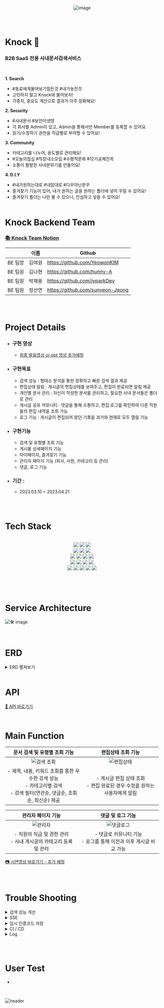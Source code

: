 <br>

<div align=center>

![image](https://blog.kakaocdn.net/dn/bztGQh/btsaw9ePO9D/pjNReUpXKg8aIXAruhgCu1/img.gif)

</div>

<br><br>

# Knock 🚪
### B2B SaaS 전용 사내문서검색서비스
<br>

<b>1. Search</b>
- #동료에게물어보기힘든것 #내가놓친것
- 고민하지 말고 Knock에 물어보자!
- 가중치, 중요도 계산으로 결과가 아주 정확해요!

<b>2. Security</b>
- #사내문서 #보안이생명
- 각 회사별 Admin이 있고, Admin을 통해서만 Member를 등록할 수 있어요.
- 읽기/수정하기 권한을 직급별로 부여할 수 있어요!

<b>3. Community</b>
- 카테고리를 나누어, 용도별로 관리해요!
- #오늘의점심 #직장내소모임 #수평적문화 #12기공채친목
- 소통이 활발한 사내분위기를 만들어요!

<b>4. D.I.Y</b>
- #내가원하는대로 #내맘대로 #다꾸아닌문꾸
- 즐겨찾기 기능이 있어, 내가 원하는 글을 원하는 폴더에 넣어 꾸밀 수 있어요!
- 즐겨찾기 폴더는 나만 볼 수 있으니, 안심하고 넣을 수 있어요!
  <br><br>


# Knock Backend Team
### [📚 Knock Team Notion](https://www.notion.so/Knock-a9dbba271c2645559d9a1d965357e146) <br>

|     | 이름   | Github |
|-----|------|--------|
| BE 팀장 | 김여원  | https://github.com/YeowonKIM |
| BE 팀원 | 김나현  | https://github.com/hunny-A |
| BE 팀원 | 박재용  | https://github.com/jyparkDev |
| BE 팀원 | 정선연  | https://github.com/sunyeon-Jeong |

<br><br>

# Project Details
- ### 구현 영상<br>
    - [최종 발표영상 or ppt 영상 추가예정]() <br>
- ###  구현목표
    - 검색 성능 : 형태소 분석을 통한 정확하고 빠른 검색 결과 제공
    - 편집상태 알림 : 게시글의 편집상태를 보여주고, 편집이 완료되면 알림 제공
    - 개인별 문서 관리 : 자신이 작성한 문서를 관리하고, 필요한 사내 문서들은 폴더로 관리
    - 게시글 공유 커뮤니티 : 댓글을 통해 소통하고, 편집 로그를 확인하여 다른 직원들의 편집 내역을 조회 가능
    - 로그 기능 : 게시글이 편집되어 왔던 기록을 과거와 현재로 모두 열람 가능
- ###  구현기능
    - 검색 및 유형별 조회 기능
    - 게시물 상세페이지 기능
    - 마이페이지, 즐겨찾기 기능
    - 관리자 페이지 기능 (회사, 사원, 카테고리 등 관리)
    - 댓글, 로그 기능
- ### 기간 :
    - 2023.03.10 ~ 2023.04.21

<br><br>

# Tech Stack

<br>
<div align=center> 
  <img src="https://img.shields.io/badge/java-007396?style=for-the-badge&logo=java&logoColor=white">
  <img src="https://img.shields.io/badge/gradle-02303A?style=for-the-badge&logo=gradle&logoColor=white">
  <img src="https://img.shields.io/badge/intellij idea-000000?style=for-the-badge&logo=intellijidea&logoColor=white"> 
  <br>

  <img src="https://img.shields.io/badge/notion-000000?style=for-the-badge&logo=notion&logoColor=white">
  <img src="https://img.shields.io/badge/github-181717?style=for-the-badge&logo=github&logoColor=white">
  <img src="https://img.shields.io/badge/sourcetree-0052CC?style=for-the-badge&logo=sourcetree&logoColor=white">
  <br>
  <img src="https://img.shields.io/badge/amazon rds-527FFF?style=for-the-badge&logo=amazonrds&logoColor=white"> 
  <img src="https://img.shields.io/badge/amazon s3-E34F26?style=for-the-badge&logo=amazons3&logoColor=white">
  <img src="https://img.shields.io/badge/redis-DD0031?style=for-the-badge&logo=redis&logoColor=white"> 
  <img src="https://img.shields.io/badge/mysql-4479A1?style=for-the-badge&logo=mysql&logoColor=white"> 

 <br>
  <img src="https://img.shields.io/badge/springboot-6DB33F?style=for-the-badge&logo=springboot&logoColor=white"> 
  <img src="https://img.shields.io/badge/spring security-6DB33F?style=for-the-badge&logo=springsecurity&logoColor=white"> 
  <img src="https://img.shields.io/badge/QueryDSL-61DAFB?style=for-the-badge&logo=querydsl&logoColor=white"> 
  <img src="https://img.shields.io/badge/Spring Data Jpa-4FC08D?style=for-the-badge&logo=jpa&logoColor=white"> 
  <br>
  <img src="https://img.shields.io/badge/amazon ec2-FF9900?style=for-the-badge&logo=amazonec2&logoColor=white"> 
  <img src="https://img.shields.io/badge/nginx-009639?style=for-the-badge&logo=nginx&logoColor=white">
  <img src="https://img.shields.io/badge/Docker-2496ED?style=for-the-badge&logo=Docker&logoColor=white">
  <img src="https://img.shields.io/badge/github actions-2088FF?style=for-the-badge&logo=githubactions&logoColor=white">
  <img src="https://img.shields.io/badge/apache jmeter-D22128?style=for-the-badge&logo=apachejmeter&logoColor=white">
  <br>

</div>

<br><br><br>

# Service Architecture
![🛠️ image](https://img1.daumcdn.net/thumb/R1280x0/?scode=mtistory2&fname=https%3A%2F%2Fblog.kakaocdn.net%2Fdn%2FbV1GaK%2FbtsakgF80sj%2F6zx39AfbkVO7aB7KiNjgx0%2Fimg.png)

<br>

# ERD
<details>
<summary> ERD 펼쳐보기 </summary>
<div markdown="1">  

![image](https://img1.daumcdn.net/thumb/R1280x0/?scode=mtistory2&fname=https%3A%2F%2Fblog.kakaocdn.net%2Fdn%2FbDAxiF%2Fbtsar4ETVqx%2FDokjkEJbXakcElVJqykBLk%2Fimg.png)

</div>
</details>

<br>

# API
[📄 API 바로가기](https://www.notion.so/API-7576e48635ea4890a06d95cc2657a1a0)

<br>

# Main Function

| 문서 검색 및 유형별 조회 기능 | 편집상태 조회 기능 |
|:------:|:------:|
| ![검색 조회](https://img1.daumcdn.net/thumb/R1280x0/?scode=mtistory2&fname=https%3A%2F%2Fblog.kakaocdn.net%2Fdn%2F4uwWX%2FbtsaJUVJxPH%2FFWx8neryT434R63qB3k9Qk%2Fimg.png) | ![편집상태](https://img1.daumcdn.net/thumb/R1280x0/?scode=mtistory2&fname=https%3A%2F%2Fblog.kakaocdn.net%2Fdn%2FeRf5I5%2FbtsaqPOT3LP%2FXBLW7tgwkHmAYiEu6TBvy1%2Fimg.png) |
|- 제목, 내용, 키워드 조회를 통한 우수한 검색 성능<br> - 카테고리별 검색<br> - 검색 필터(연관순, 댓글순, 조회순, 최신순) 제공 <br> |- 게시글 편집 상태 조회<br> - 편집 완료된 경우 수정을 원하는 사용자에게 알림<br> |

| 관리자 페이지 기능 | 댓글 및 로그 기능  |
|:------:|:------:|
| ![관리자](https://img1.daumcdn.net/thumb/R1280x0/?scode=mtistory2&fname=https%3A%2F%2Fblog.kakaocdn.net%2Fdn%2FE4V5x%2FbtsamXGbUiJ%2F9cZBLjXNvOFt3uNlS4DUg1%2Fimg.png) | ![댓글로그](https://img1.daumcdn.net/thumb/R1280x0/?scode=mtistory2&fname=https%3A%2F%2Fblog.kakaocdn.net%2Fdn%2FySs8E%2FbtsajdpKFK6%2FIi09fic5HemPuNjvb32Vs1%2Fimg.png) |
|- 직원의 직급 및 권한 관리<br> - 사내 게시글의 카테고리 등록 및 관리<br> |- 댓글로 커뮤니티 기능 <br> - 로그를 통해 이전과 이후 게시글 비교 가능 <br> |

[📷 시연영상 바로가기 - 추가 예정](https://www.notion.so/Knock-a9dbba271c2645559d9a1d965357e146)

<br><br>


# Trouble Shooting

<details>
<summary> 검색 성능 개선</summary>
<div markdown="1">  
<br>
 (1) 검색 성능 문제와 원인, 개선 방향 <br>
    - 문제 : 실행환경(local과 ec2 서버 등)에 따라 속도와 성능의 차이가 많이 남. <br>
    - 원인 : 라이브러리의 비효울적인 사용, 불필요한 쿼리 
    - 개선 방향 : 쿼리를 개선한 후, Jmeter 부하테스트를 통해 향상된 성능을 측정해 나감.<br>
    👉 https://www.notion.so/STEP1-fad9129c662e44859f1ff7d4df0dd75f
<br><br>

(2)  형태소 분석 라이브러리 변경<br>
- 실행시간 측정을 위해 AOP Execution Timer 도입 <br>
- Komoran의 설정을 light한 버전으로 해 주었다,
- 결과 : 부하테스트 쓰레드 10배 정도 증가 가능(40 -> 450), 실행속도 1/10 (1.5초 -> 0.5초대로 개선)<br>
👉 https://www.notion.so/STEP2-4bd04dd85a6e4edb9b5e8dc47f6fcc27
<br><br>
(3) 키워드 검색시 쿼리 개선 (Query DSL 적용) <br>
- 동적 쿼리와 fetch join을 통해 한 번에 키워드 조회
- 동적 쿼리로 return 받은 타입이 List<Post>로 바뀌었으므로, for문 한 번으로 추가 가능.
- 결과 : 부하테스트 쓰레드 700->2500d으로 증가, 실행시간은 400~500ms에서 300ms 정도로 단축됨.<br>
👉 https://www.notion.so/STEP3-Query-DSL-939026377148406f93c7a571b767cd42

(4) 검색 결과 정렬 시 쿼리 개선 <br>
- 관심도, 조회수, 댓글수, 생성일자 등 검색 결과 정렬 시 동적 쿼리로 한 번에 처리하는 방식 <br>
- 페이징 추가 <br>
- 결과 : 수행시간 100ms대 까지 감소 <br>
👉 추가예정
<br>
</div>
</details>

<details>
<summary> SSE </summary>
<div markdown="1">
    <br>
    (1) 편집 상태를 알고, 편집이 완료 되면 알림을 보내는 기능을 위해 API call 대신 다른 방식을 고민함. <br>
    (2) SSE는 서버- 클라이언트의 단방향 통신으로 지속적인 연결을 통해,  서버의 데이터를 실시간으로 클라이언트로 보낸다는 점과 처음 한 번 맺은 HTTP 연결을 통해 서버는 클라이언트로 지속적으로 데이터 전송이 가능하다는 점에서 사용함. <br>
   👉 링크 추가예정 <br>

</div>
</details>


<details>
<summary> 임시 인증코드 저장 </summary>
<div markdown="1">
    <br>
    (1) 아이디와 비밀번호를 잊었을 때 확인할 수 있는 인증코드를 발급받을 경우, 일정 시간동안 임시로 인증코드를 어떻게 유지할지 고민함. <br>
    (2) 임시 인증코드는 오래 저장할 필요가 없기도 하고, 중요하지 않은 데이터를 찾을 때 발생하는 시간과 부담을 줄이기 위해 Redis를 선택함. <br>
        (Redis는 in-memory 형태로 운영중인 웹 서버에서 key-value 형태의 데이터 타입을 처리하고, I/O가 빈번히 발생할때 주로 사용한다는 점에서 도입함.)<br>
    👉 https://www.notion.so/Redis-5f74e46c591d47108d4bf692b29ba3aa
</div>
</details>


<details>
<summary> CI / CD </summary>
<div markdown="1">
    <br>
   - 문제 상황 : Github Actions 스크립트 파일 중 EC2 서버에서 Docker Image 실행 실패 에러.<br>
   - 원인 : SSH로 Knock EC2 서버를 연결하려 할 때 거부됨.<br>
   - 해결 : Github-Actions의 secrets의 key 설정을 pem.key와 ec2의 password 두 방법으로 해 보고 해결됨. <br>
    👉 https://www.notion.so/CI-CD-78da8d9f7b4f4f6bba947b7e7ffda2b1


</div>
</details>


<details>
<summary> Log </summary>
<div markdown="1">
    <br>
   - 문제 상황 : <br>
   - 원인 : <br>
   - 해결 : <br>
    👉 


</div>
</details>

<br><br>


# User Test
- 
<br>


![header](https://capsule-render.vercel.app/api?type=waving&color=auto&height=200&section=header&text=Thank%20you%20for%20watching&fontSize=50)
